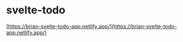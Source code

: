 # svelte-todo

[https://brian-svelte-todo-app.netlify.app/](https://brian-svelte-todo-app.netlify.app/)
